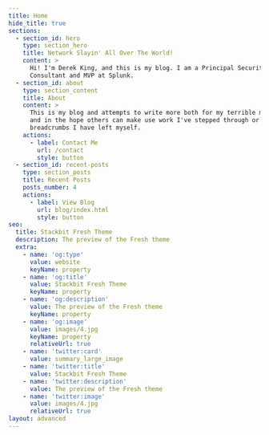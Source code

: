 ```yaml
---
title: Home
hide_title: true
sections:
  - section_id: hero
    type: section_hero
    title: Network Slayin' All Over The World!
    content: >
      Hi! I'm Derek King, and this is my blog. I am a Principal Security
      Consultant and MVP at Splunk. 
  - section_id: about
    type: section_content
    title: About
    content: >
      This is my blog and attempts to write more both for my terrible memory,
      and in the hope others can make use work I've stepped through or
      breadcrumbs I have left myself.
    actions:
      - label: Contact Me
        url: /contact
        style: button
  - section_id: recent-posts
    type: section_posts
    title: Recent Posts
    posts_number: 4
    actions:
      - label: View Blog
        url: blog/index.html
        style: button
seo:
  title: Stackbit Fresh Theme
  description: The preview of the Fresh theme
  extra:
    - name: 'og:type'
      value: website
      keyName: property
    - name: 'og:title'
      value: Stackbit Fresh Theme
      keyName: property
    - name: 'og:description'
      value: The preview of the Fresh theme
      keyName: property
    - name: 'og:image'
      value: images/4.jpg
      keyName: property
      relativeUrl: true
    - name: 'twitter:card'
      value: summary_large_image
    - name: 'twitter:title'
      value: Stackbit Fresh Theme
    - name: 'twitter:description'
      value: The preview of the Fresh theme
    - name: 'twitter:image'
      value: images/4.jpg
      relativeUrl: true
layout: advanced
---
```

